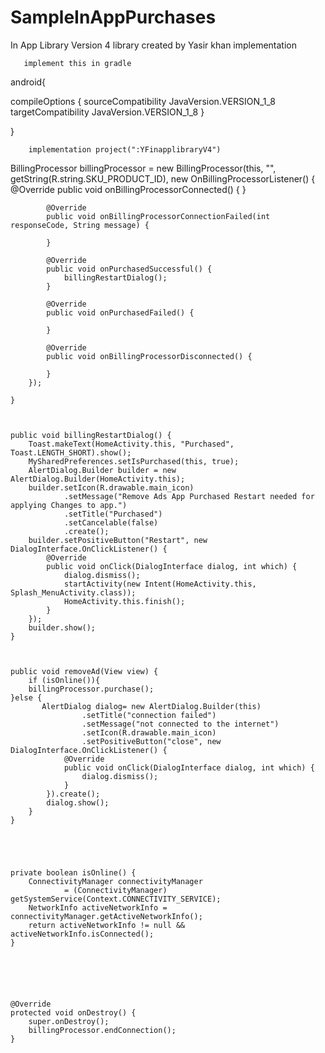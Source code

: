 # SampleInAppPurchases
In App Library Version 4
library created by Yasir khan
                                                      implementation 


       implement this in gradle

android{

 compileOptions {
            sourceCompatibility JavaVersion.VERSION_1_8
            targetCompatibility JavaVersion.VERSION_1_8
        }

}

        implementation project(":YFinapplibraryV4")











BillingProcessor billingProcessor = new BillingProcessor(this, "", getString(R.string.SKU_PRODUCT_ID), new OnBillingProcessorListener() {
            @Override
            public void onBillingProcessorConnected() {
            }

            @Override
            public void onBillingProcessorConnectionFailed(int responseCode, String message) {

            }

            @Override
            public void onPurchasedSuccessful() {
                billingRestartDialog();
            }

            @Override
            public void onPurchasedFailed() {

            }

            @Override
            public void onBillingProcessorDisconnected() {

            }
        });

    }



    public void billingRestartDialog() {
        Toast.makeText(HomeActivity.this, "Purchased", Toast.LENGTH_SHORT).show();
        MySharedPreferences.setIsPurchased(this, true);
        AlertDialog.Builder builder = new AlertDialog.Builder(HomeActivity.this);
        builder.setIcon(R.drawable.main_icon)
                .setMessage("Remove Ads App Purchased Restart needed for applying Changes to app.")
                .setTitle("Purchased")
                .setCancelable(false)
                .create();
        builder.setPositiveButton("Restart", new DialogInterface.OnClickListener() {
            @Override
            public void onClick(DialogInterface dialog, int which) {
                dialog.dismiss();
                startActivity(new Intent(HomeActivity.this, Splash_MenuActivity.class));
                HomeActivity.this.finish();
            }
        });
        builder.show();
    }



    public void removeAd(View view) {
        if (isOnline()){
        billingProcessor.purchase();
    }else {
           AlertDialog dialog= new AlertDialog.Builder(this)
                    .setTitle("connection failed")
                    .setMessage("not connected to the internet")
                    .setIcon(R.drawable.main_icon)
                    .setPositiveButton("close", new DialogInterface.OnClickListener() {
                @Override
                public void onClick(DialogInterface dialog, int which) {
                    dialog.dismiss();
                }
            }).create();
            dialog.show();
        }
    }





    private boolean isOnline() {
        ConnectivityManager connectivityManager
                = (ConnectivityManager) getSystemService(Context.CONNECTIVITY_SERVICE);
        NetworkInfo activeNetworkInfo = connectivityManager.getActiveNetworkInfo();
        return activeNetworkInfo != null && activeNetworkInfo.isConnected();
    }






    @Override
    protected void onDestroy() {
        super.onDestroy();
        billingProcessor.endConnection();
    }




